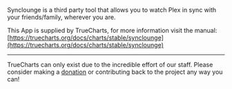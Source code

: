 Synclounge is a third party tool that allows you to watch Plex in sync with your friends/family, wherever you are.

This App is supplied by TrueCharts, for more information visit the manual: [https://truecharts.org/docs/charts/stable/synclounge](https://truecharts.org/docs/charts/stable/synclounge)

---

TrueCharts can only exist due to the incredible effort of our staff.
Please consider making a [donation](https://truecharts.org/docs/about/sponsor) or contributing back to the project any way you can!
